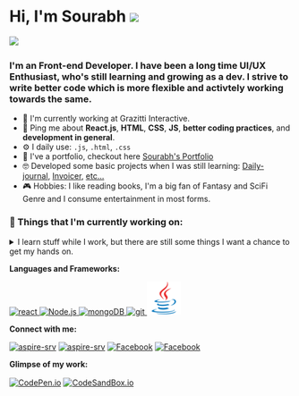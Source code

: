 # Hi, I'm Sourabh  <img src="https://raw.githubusercontent.com/MartinHeinz/MartinHeinz/master/wave.gif" width="30px">


![](https://komarev.com/ghpvc/?username=aspire-srv&color=24292E&style=flat-square&label=Profile+visitors)




### I'm an Front-end Developer. I have been a long time UI/UX Enthusiast, who's still learning and growing as a dev. I strive to write better code which is more flexible and activtely working towards the same.



- 🏢 I'm currently working at Grazitti Interactive.
- 💬 Ping me about **React.js**, **HTML**, **CSS**, **JS**, **better coding practices**, and **development in general**.
- ⚙️ I daily use: `.js`, `.html`, `.css`
- 🎨 I've a portfolio, checkout here [Sourabh's Portfolio](https://aspire-srv.github.io/Portfolio/)
- 🤓 Developed some basic projects when I was still learning: [Daily-journal](https://damp-earth-95692.herokuapp.com/), [Invoicer](aspire-srv.github.io/invoicer/),    [etc…](https://github.com/aspire-srv/repositories)
- 🎮 Hobbies: I like reading books, I'm a big fan of Fantasy and SciFi Genre and I consume entertainment in most forms. 

<h3>💼 Things that I'm currently working on:</h3>
<details>
  <summary>I learn stuff while I work, but there are still some things I want a chance to get my hands on.</summary>
  <ul>
    <br>
    <li>OAuth 2.0</li>
    <li>C# .Net</li>
    <li>Android Development.</li>
    <li>Work on some project by using all available best practices.</li>
    <li>🔜</li>
  </ul>
</details>

**Languages and Frameworks:**
<p align="left"> 
<a href="https://reactjs.org/" target="_blank"> <img src="https://encrypted-tbn0.gstatic.com/images?q=tbn:ANd9GcTjFFjtYIl7BYgTkanKFI__Vaqbzr5JkKjVxwAmJcdXceW16zqKjLfCa3Xj2BrnorHcLd4&usqp=CAU" alt="react" width="60" height="60"/> </a> 
<a href="https://nodejs.org/en/" target="_blank"> <img src="https://encrypted-tbn0.gstatic.com/images?q=tbn:ANd9GcQHT5uUPJZYqRc9rBFpe2NbLlEbCzjk_VdzDNNnBjR7QhiuQ2dbjDOgyGbgTo8wZrD_GNI&usqp=CAU" alt="Node.js" width="60" height="60"/> </a> 
 <a href="https://www.mongodb.com/" target="_blank"> <img src="https://encrypted-tbn0.gstatic.com/images?q=tbn:ANd9GcSJeYB2WdCjfzpLUbS0NFsIIhq3Sd--UImkhfNXefpLPLkXvs0gMoS-FuPSAYjVbtvpe78&usqp=CAU" alt="mongoDB" width="60" height="60"/> </a>
<a href="https://git-scm.com/" target="_blank"> <img src="https://www.vectorlogo.zone/logos/git-scm/git-scm-icon.svg" alt="git" width="60" height="60"/> </a> 
<a href="https://www.java.com" target="_blank"> <img src="https://raw.githubusercontent.com/devicons/devicon/master/icons/java/java-original.svg" alt="java" width="60" height="60"/> </a> 
  
</p>

**Connect with me:**
<p align="left">
<a href="https://www.linkedin.com/in/sourabh-kashyap-539924176/" target="blank"><img align="center" src="https://cdn.jsdelivr.net/npm/simple-icons@3.0.1/icons/linkedin.svg" alt="aspire-srv" height="30" width="40" /></a>
  <a href="https://twitter.com/shariff_Srv" target="blank"><img align="center" src="https://cdn.jsdelivr.net/npm/simple-icons@3.0.1/icons/twitter.svg" alt="aspire-srv" height="30" width="40" /></a>
   <a href="https://www.facebook.com/sourabh.kashyap.3597" target="blank"><img align="center" src="https://cdn.jsdelivr.net/npm/simple-icons@3.0.1/icons/facebook.svg" alt="Facebook" height="30" width="40" /></a>
  <a href="mailto:sk857087@gmail.com" target="blank"><img align="center" src="https://cdn.jsdelivr.net/npm/simple-icons@3.0.1/icons/gmail.svg" alt="Facebook" height="30" width="40" /></a>
</p>

**Glimpse of my work:**
<p align = "left">
<a href="https://codepen.io/your-work" target="blank"><img align="center" src="https://cpwebassets.codepen.io/assets/social/facebook-default-05cf522ae1d4c215ae0f09d866d97413a2204b6c9339c6e7a1b96ab1d4a7340f.png" alt="CodePen.io" height="30" width="30" /></a>
  <a href="https://codesandbox.io/u/aspire-srv" target="blank"><img align="center" src="https://cdn4.iconfinder.com/data/icons/logos-brands-5/24/codesandbox-512.png" alt="CodeSandBox.io" height="30" width="30" /></a>
  </p>
